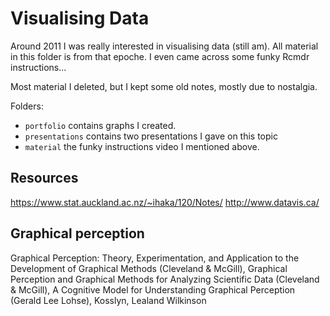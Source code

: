 # Visualising Data

Around 2011 I was really interested in visualising data (still am). All material in this folder is from that epoche. I even came across some funky Rcmdr instructions... 

Most material I deleted, but I kept some old notes, mostly due to nostalgia.

Folders:
- `portfolio` contains graphs I created. 
- `presentations` contains two presentations I gave on this topic
- `material` the funky instructions video I mentioned above.

## Resources

https://www.stat.auckland.ac.nz/~ihaka/120/Notes/
http://www.datavis.ca/

## Graphical perception
Graphical Perception: Theory, Experimentation, and Application to the
Development of Graphical Methods (Cleveland & McGill), Graphical Perception and Graphical
Methods for Analyzing Scientific Data (Cleveland & McGill), A Cognitive Model for Understanding
Graphical Perception (Gerald Lee Lohse), Kosslyn, Lealand Wilkinson
